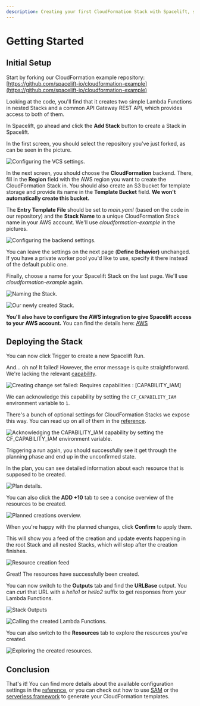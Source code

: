 ```yaml
---
description: Creating your first CloudFormation Stack with Spacelift, step by step.
---
```


# Getting Started

## Initial Setup

Start by forking our CloudFormation example repository: [https://github.com/spacelift-io/cloudformation-example](https://github.com/spacelift-io/cloudformation-example)

Looking at the code, you'll find that it creates two simple Lambda Functions in nested Stacks and a common API Gateway REST API, which provides access to both of them.

In Spacelift, go ahead and click the **Add Stack** button to create a Stack in Spacelift.

In the first screen, you should select the repository you've just forked, as can be seen in the picture.

![Configuring the VCS settings.](<../../assets/screenshots/Screenshot 2021-12-08 at 15.04.17.png>)

In the next screen, you should choose the **CloudFormation** backend. There, fill in the **Region** field with the AWS region you want to create the CloudFormation Stack in. You should also create an S3 bucket for template storage and provide its name in the **Template Bucket** field. **We won't automatically create this bucket.**

The **Entry Template File** should be set to _main.yaml_ (based on the code in our repository) and the **Stack Name** to a unique CloudFormation Stack name in your AWS account. We'll use _cloudformation-example_ in the pictures.

![Configuring the backend settings.](<../../assets/screenshots/Screenshot 2021-12-08 at 15.09.23.png>)

You can leave the settings on the next page (**Define Behavior)** unchanged. If you have a private worker pool you'd like to use, specify it there instead of the default public one.

Finally, choose a name for your Spacelift Stack on the last page. We'll use _cloudformation-example_ again.

![Naming the Stack.](<../../assets/screenshots/Screenshot 2021-12-08 at 15.13.29 (2).png>)

![Our newly created Stack.](<../../assets/screenshots/Screenshot 2021-12-08 at 15.13.58.png>)

**You'll also have to configure the AWS integration to give Spacelift access to your AWS account.** You can find the details here: [AWS](../../integrations/cloud-providers/aws.md)

## Deploying the Stack

You can now click Trigger to create a new Spacelift Run.

And... oh no! It failed! However, the error message is quite straightforward. We're lacking the relevant [capability](reference.md#cloudformation-stack-capabilities).

![Creating change set failed: Requires capabilities : \[CAPABILITY\_IAM\]](<../../assets/screenshots/Screenshot 2021-12-08 at 15.19.52 (4).png>)

We can acknowledge this capability by setting the `CF_CAPABILITY_IAM` environment variable to `1`.

There's a bunch of optional settings for CloudFormation Stacks we expose this way. You can read up on all of them in the [reference](reference.md#special-environment-variables).

![Acknowledging the CAPABILITY\_IAM capability by setting the CF\_CAPABILITY\_IAM environment variable.](<../../assets/screenshots/Screenshot 2021-12-08 at 15.25.59.png>)

Triggering a run again, you should successfully see it get through the planning phase and end up in the unconfirmed state.

In the plan, you can see detailed information about each resource that is supposed to be created.

![Plan details.](<../../assets/screenshots/Screenshot 2021-12-08 at 15.29.45 (1).png>)

You can also click the **ADD +10** tab to see a concise overview of the resources to be created.

![Planned creations overview.](<../../assets/screenshots/Screenshot 2021-12-08 at 15.30.05 (1).png>)

When you're happy with the planned changes, click **Confirm** to apply them.

This will show you a feed of the creation and update events happening in the root Stack and all nested Stacks, which will stop after the creation finishes.

![Resource creation feed](<../../assets/screenshots/Screenshot 2021-12-08 at 15.34.37.png>)

Great! The resources have successfully been created.

You can now switch to the **Outputs** tab and find the **URLBase** output. You can _curl_ that URL with a _hello1_ or _hello2_ suffix to get responses from your Lambda Functions.

![Stack Outputs](<../../assets/screenshots/Screenshot 2021-12-08 at 15.37.51.png>)

![Calling the created Lambda Functions.](<../../assets/screenshots/Screenshot 2021-12-08 at 15.38.49.png>)

You can also switch to the **Resources** tab to explore the resources you've created.

![Exploring the created resources.](<../../assets/screenshots/Screenshot 2021-12-08 at 15.40.32.png>)

## Conclusion

That's it! You can find more details about the available configuration settings in the [reference](reference.md), or you can check out how to use [SAM](integrating-with-sam.md) or the [serverless framework](integrating-with-the-serverless-framework.md) to generate your CloudFormation templates.
